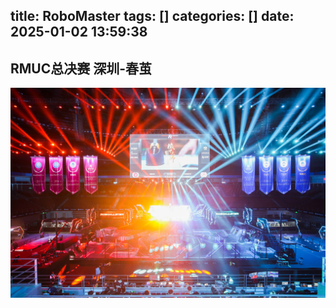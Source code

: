 title: RoboMaster
tags: []
categories: []
date: 2025-01-02 13:59:38
---
## RMUC总决赛  深圳-春茧
![](/images/rm舞台.jpg)